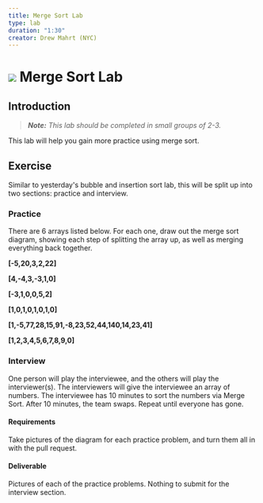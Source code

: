 ```yaml
---
title: Merge Sort Lab
type: lab
duration: "1:30"
creator: Drew Mahrt (NYC)
---
```


# ![](https://ga-dash.s3.amazonaws.com/production/assets/logo-9f88ae6c9c3871690e33280fcf557f33.png) Merge Sort Lab

## Introduction

> ***Note:*** _This lab should be completed in small groups of 2-3._

This lab will help you gain more practice using merge sort.

## Exercise

Similar to yesterday's bubble and insertion sort lab, this will be split up into two sections: practice and interview.

### Practice

There are 6 arrays listed below. For each one, draw out the merge sort diagram, showing each step of splitting the array up, as well as merging everything back together.

**[-5,20,3,2,22]**

**[4,-4,3,-3,1,0]**

**[-3,1,0,0,5,2]**

**[1,0,1,0,1,0,1,0]**

**[1,-5,77,28,15,91,-8,23,52,44,140,14,23,41]**

**[1,2,3,4,5,6,7,8,9,0]**

### Interview
One person will play the interviewee, and the others will play the interviewer(s). The interviewers will give the interviewee an array of numbers. The interviewee has 10 minutes to sort the numbers via Merge Sort. After 10 minutes, the team swaps. Repeat until everyone has gone.

#### Requirements

Take pictures of the diagram for each practice problem, and turn them all in with the pull request.

#### Deliverable

Pictures of each of the practice problems. Nothing to submit for the interview section.
